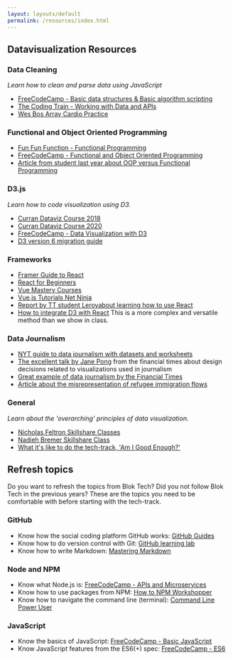 ```yaml
---
layout: layouts/default
permalink: /resources/index.html
---
```


## Datavisualization Resources

### Data Cleaning
_Learn how to clean and parse data using JavaScript_
* [FreeCodeCamp - Basic data structures & Basic algorithm scripting](https://www.freecodecamp.org/)
* [The Coding Train - Working with Data and APIs](https://www.youtube.com/playlist?list=PLRqwX-V7Uu6YxDKpFzf_2D84p0cyk4T7X)
* [Wes Bos Array Cardio Practice](https://www.youtube.com/watch?v=HB1ZC7czKRs)

### Functional and Object Oriented Programming
* [Fun Fun Function - Functional Programming](https://www.youtube.com/watch?v=BMUiFMZr7vk)
* [FreeCodeCamp - Functional and Object Oriented Programming](https://www.freecodecamp.org/)
* [Article from student last year about OOP versus Functional Programming](https://squeezydough.github.io/weekly-nerd-1920/blogs/programming-paradigms.html)

### D3.js
_Learn how to code visualization using D3._
* [Curran Dataviz Course 2018](https://github.com/curran/dataviz-course-2018)
* [Curran Dataviz Course 2020](https://datavis.tech/datavis-2020/)
* [FreeCodeCamp - Data Visualization with D3](https://www.freecodecamp.org/learn/)
* [D3 version 6 migration guide](https://observablehq.com/@d3/d3v6-migration-guide)

### Frameworks

* [Framer Guide to React](https://www.framer.com/books/framer-guide-to-react/)
* [React for Beginners](https://reactforbeginners.com/)
* [Vue Mastery Courses](https://www.vuemastery.com/courses/intro-to-vue-js/vue-instance/)
* [Vue.js Tutorials Net Ninja](https://www.youtube.com/watch?v=5LYrN_cAJoA)
* [Report by TT student Leroyabout learning how to use React](https://squeezydough.github.io/weekly-nerd-1920/blogs/react.html)
* [How to integrate D3 with React](https://medium.com/@Elijah_Meeks/interactive-applications-with-react-d3-f76f7b3ebc71#:~:text=The%20challenge%20of%20integrating%20D3,cold%2C%20dead%20hands%E2%80%9D%20moments.) This is a more complex and versatile method than we show in class.

### Data Journalism
* [NYT guide to data journalism with datasets and worksheets](https://open.nytimes.com/how-we-helped-our-reporters-learn-to-love-spreadsheets-adc43a93b919)
* [The excellent talk by Jane Pong](https://www.youtube.com/watch?v=a7G_pwoR4xc&feature=youtu.be&ab_channel=GraphicHunters) from the financial times about design decisions related to visualizations used in journalism
* [Great example of data journalism by the Financial Times](https://ig.ft.com/coronavirus-chart/?areas=usa&areas=gbr&areasRegional=usny&areasRegional=usca&areasRegional=usfl&areasRegional=ustx&byDate=0&cumulative=0&logScale=1&perMillion=0&values=deaths)
* [Article about the misrepresentation of refugee immigration flows](https://decorrespondent.nl/11351/zo-maken-kaarten-in-de-media-ons-onbewust-negatiever-over-migranten/904111134201-e810dce5)


### General
_Learn about the 'overarching' principles of data visualization._
* [Nicholas Feltron Skillshare Classes](https://www.skillshare.com/user/feltron)
* [Nadieh Bremer Skillshare Class](https://www.skillshare.com/classes/Data-Visualization-Customizing-Charts-for-Beauty-Impact/84030568)
* [What it's like to do the tech-track, 'Am I Good Enough?'](https://joanpadolina.github.io/weekly-nerd-1920/pages/reflection.html)


## Refresh topics

Do you want to refresh the topics from Blok Tech? Did you not follow Blok Tech in the previous years? These are the topics you need to be comfortable with before starting with the tech-track.

### GitHub

* Know how the social coding platform GitHub works: [GitHub Guides](https://guides.github.com/)
* Know how to do version control with Git: [GitHub learning lab](https://lab.github.com/)
* Know how to write Markdown: [Mastering Markdown](https://masteringmarkdown.com/)

### Node and NPM
* Know what Node.js is: [FreeCodeCamp - APIs and Microservices](https://www.freecodecamp.org/)
* Know how to use packages from NPM: [How to NPM Workshopper](https://github.com/workshopper/how-to-npm)
* Know how to navigate the command line (terminal): [Command Line Power User](https://commandlinepoweruser.com/)

### JavaScript
* Know the basics of JavaScript: [FreeCodeCamp - Basic JavaScript](https://www.freecodecamp.org/)
* Know JavaScript features from the ES6(+) spec: [FreeCodeCamp - ES6](https://www.freecodecamp.org/)

